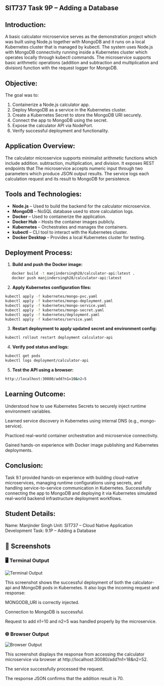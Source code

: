 ## SIT737 Task 9P – Adding a Database

## Introduction:

A basic calculator microservice serves as the demonstration project which was built using Node.js together with MongoDB and it runs on a local Kubernetes cluster that is managed by kubectl. The system uses Node.js with MongoDB connectivity running inside a Kubernetes cluster which operates locally through kubectl commands. The microservice supports basic arithmetic operations (addition and subtraction and multiplication and division) function with the request logger for MongoDB.

## Objective:

The goal was to:

1. Containerize a Node.js calculator app.
2. Deploy MongoDB as a service in the Kubernetes cluster.
3. Create a Kubernetes Secret to store the MongoDB URI securely.
4. Connect the app to MongoDB using the secret.
5. Expose the calculator API via NodePort.
6. Verify successful deployment and functionality.

## Application Overview:

The calculator microservice supports minimalist arithmetic functions which include addition. subtraction, multiplication, and division. It exposes REST endpoints that The microservice accepts numeric input through two parameters which produce JSON output results. The service logs each calculation request and its result to MongoDB for persistence.

## Tools and Technologies:

- **Node.js** – Used to build the backend for the calculator microservice.
- **MongoDB** – NoSQL database used to store calculation logs.
- **Docker** – Used to containerize the application.
- **Docker Hub** – Hosts the container images publicly.
- **Kubernetes** – Orchestrates and manages the containers.
- **kubectl** – CLI tool to interact with the Kubernetes cluster.
- **Docker Desktop** – Provides a local Kubernetes cluster for testing.

## Deployment Process:

1. **Build and push the Docker image:**

```bash
   docker build -t manjindersingh28/calculator-api:latest .
   docker push manjindersingh28/calculator-api:latest
```

2. **Apply Kubernetes configuration files:**

```bash
kubectl apply -f kubernetes/mongo-pvc.yaml
kubectl apply -f kubernetes/mongo-deployment.yaml
kubectl apply -f kubernetes/mongo-service.yaml
kubectl apply -f kubernetes/mongo-secret.yaml
kubectl apply -f kubernetes/deployment.yaml
kubectl apply -f kubernetes/service.yaml
```

3. **Restart deployment to apply updated secret and environment config:**

```bash
kubectl rollout restart deployment calculator-api
```

4. **Verify pod status and logs:**

```bash
kubectl get pods
kubectl logs deployment/calculator-api
```

5. **Test the API using a browser:**

```bash
http://localhost:30080/add?n1=10&n2=5

```

## Learning Outcome:

Understood how to use Kubernetes Secrets to securely inject runtime environment variables.

Learned service discovery in Kubernetes using internal DNS (e.g., mongo-service).

Practiced real-world container orchestration and microservice connectivity.

Gained hands-on experience with Docker image publishing and Kubernetes deployments.

## Conclusion:

Task 9.1 provided hands-on experience with building cloud-native microservices, managing runtime configurations using secrets, and handling service-to-service communication in Kubernetes. Successfully connecting the app to MongoDB and deploying it via Kubernetes simulated real-world backend infrastructure deployment workflows.

## Student Details:

Name: Manjinder Singh
Unit: SIT737 – Cloud Native Application Development
Task: 9.1P – Adding a Database

## 📸 Screenshots

### 🖥️ Terminal Output

![Terminal Output](./terminal-output.png)

This screenshot shows the successful deployment of both the calculator-api and MongoDB pods in Kubernetes. It also logs the incoming request and response:

MONGODB_URI is correctly injected.

Connection to MongoDB is successful.

Request to add n1=10 and n2=5 was handled properly by the microservice.

### 🌐 Browser Output

![Browser Output](./browser-output.png)

This screenshot displays the response from accessing the calculator microservice via browser at http://localhost:30080/add?n1=18&n2=52.

The service successfully processed the request.

The response JSON confirms that the addition result is 70.
